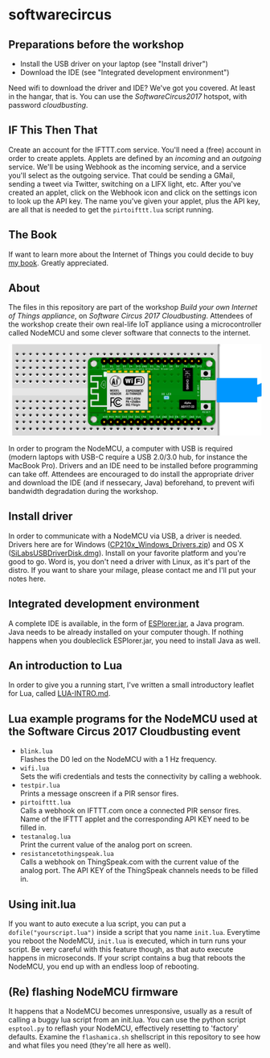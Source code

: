 # softwarecircus
## Preparations before the workshop
* Install the USB driver on your laptop (see "Install driver")
* Download the IDE (see "Integrated development environment")  

Need wifi to download the driver and IDE? We've got you covered. At least in the hangar, that is. You can use the _SoftwareCircus2017_ hotspot, with password _cloudbusting_.

## IF This Then That
Create an account for the IFTTT.com service. You'll need a (free) account in order to create applets. Applets are defined by an _incoming_ and an _outgoing_ service. We'll be using Webhook as the incoming service, and a service you'll select as the outgoing service. That could be sending a GMail, sending a tweet via Twitter, switching on a LIFX light, etc. After you've created an applet, click on the Webhook icon and click on the settings icon to look up the API key. The name you've given your applet, plus the API key, are all that is needed to get the `pirtoifttt.lua` script running.

## The Book
If want to learn more about the Internet of Things you could decide to buy [my book](https://www.bol.com/nl/p/zelf-iot-toepassing-maken-alledaagse-voorwerpen-probleemloos-met-internet-of-things-verbinden/9200000074414682/?suggestionType=featured_product&suggestedFor=zelf%20een%20i&originalSearchContext=media_all&originalSection=main). Greatly appreciated.

## About  
The files in this repository are part of the workshop *Build your own Internet of Things appliance*, on *Software Circus 2017 Cloudbusting*. Attendees of the workshop create their own real-life IoT appliance using a microcontroller called NodeMCU and some clever software that connects to the internet.

![Image of a NodeMCU on a breadboard](https://github.com/rudiniemeijer/softwarecircus/blob/master/nodemcu-on-breadboard.jpg)

In order to program the NodeMCU, a computer with USB is required (modern laptops with USB-C require a USB 2.0/3.0 hub, for instance the MacBook Pro). Drivers and an IDE need to be installed before programming can take off. Attendees are encouraged to do install the appropriate driver and download the IDE (and if nessecary, Java) beforehand, to prevent wifi bandwidth degradation during the workshop.

## Install driver
In order to communicate with a NodeMCU via USB, a driver is needed. Drivers here are for Windows ([CP210x_Windows_Drivers.zip](https://github.com/rudiniemeijer/softwarecircus/blob/master/CP210x_Windows_Drivers.zip)) and OS X ([SiLabsUSBDriverDisk.dmg](https://github.com/rudiniemeijer/softwarecircus/blob/master/SiLabsUSBDriverDisk.dmg)). Install on your favorite platform and you're good to go. Word is, you don't need a driver with Linux, as it's part of the distro. If you want to share your milage, please contact me and I'll put your notes here.

## Integrated development environment
A complete IDE is available, in the form of [ESPlorer.jar](https://github.com/rudiniemeijer/softwarecircus/blob/master/ESPlorer.jar), a Java program. Java needs to be already installed on your computer though. If nothing happens when you doubleclick ESPlorer.jar, you need to install Java as well.

## An introduction to Lua
In order to give you a running start, I've written a small introductory leaflet for Lua, called [LUA-INTRO.md](https://github.com/rudiniemeijer/softwarecircus/blob/master/LUA-INTRO.md).

## Lua example programs for the NodeMCU used at the Software Circus 2017 Cloudbusting event
* `blink.lua`  
Flashes the D0 led on the NodeMCU with a 1 Hz frequency.
* `wifi.lua`  
Sets the wifi credentials and tests the connectivity by calling a webhook.
* `testpir.lua`  
Prints a message onscreen if a PIR sensor fires.
* `pirtoifttt.lua`  
Calls a webhook on IFTTT.com once a connected PIR sensor fires. Name of the IFTTT applet and the corresponding API KEY need to be filled in.
* `testanalog.lua`  
Print the current value of the analog port on screen.  
* `resistancetothingspeak.lua`   
Calls a webhook on ThingSpeak.com with the current value of the analog port. The API KEY of the ThingSpeak channels needs to be filled in.

## Using init.lua
If you want to auto execute a lua script, you can put a `dofile("yourscript.lua")` inside a script that you name `init.lua`. Everytime you reboot the NodeMCU, `init.lua` is executed, which in turn runs your script. Be very careful with this feature though, as that auto execute happens in microseconds. If your script contains a bug that reboots the NodeMCU, you end up with an endless loop of rebooting.

## (Re) flashing NodeMCU firmware
It happens that a NodeMCU becomes unresponsive, usually as a result of calling a buggy lua script from an init.lua. You can use the python script `esptool.py` to reflash your NodeMCU, effectively resetting to 'factory' defaults. Examine the `flashamica.sh` shellscript in this repository to see how and what files you need (they're all here as well).
